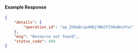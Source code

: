 <!-- Code generated for API Clients. DO NOT EDIT. -->

#### Example Response

```json
{
	"details": {
		"operation_id": "op_2h9aDcsp4HQjYNGCFlhRaNniFnx"
	},
	"msg": "Resource not found",
	"status_code": 404
}
```
